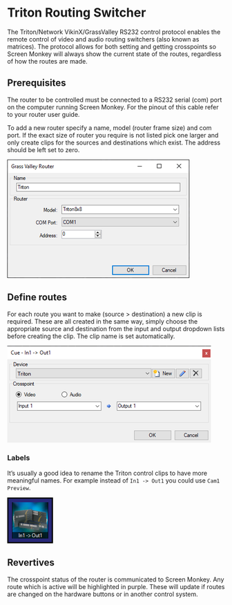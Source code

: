 # Triton Routing Switcher

The Triton/Network VikinX/GrassValley RS232 control protocol enables the remote control of video and audio routing switchers (also known as matrices). The protocol allows for both setting and getting crosspoints so Screen Monkey will always show the current state of the routes, regardless of how the routes are made.

## Prerequisites
The router to be controlled must be connected to a RS232 serial (com) port on the computer running Screen Monkey. For the pinout of this cable refer to your router user guide.

To add a new router specify a name, model (router frame size) and com port. If the exact size of router you require is not listed pick one larger and only create clips for the sources and destinations which exist. The address should be left set to zero.

![](../../images/macro-triton-new.png)

## Define routes
For each route you want to make (source > destination) a new clip is required. These are all created in the same way, simply choose the appropriate source and destination from the input and output dropdown lists before creating the clip. The clip name is set automatically.

![](../../images/macro-triton.png)

### Labels
It’s usually a good idea to rename the Triton control clips to have more meaningful names. For example instead of `In1 -> Out1` you could use `Cam1 Preview`.

![](../../images/dashboard-macro-triton.png)

## Revertives
The crosspoint status of the router is communicated to Screen Monkey. Any route which is active will be highlighted in purple. These will update if routes are changed on the hardware buttons or in another control system.
